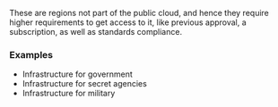 These are regions not part of the public cloud, and hence they require higher requirements to get access to it, like previous approval, a subscription, as well as standards compliance.
### Examples
* Infrastructure for government
* Infrastructure for secret agencies
* Infrastructure for military
